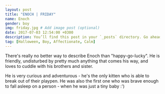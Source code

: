 ```yaml
---
layout: post
title: "ENOCH | FRIDAY"
name: Enoch
gender: boy
img: friday.jpg # Add image post (optional)
date: 2017-07-03 12:54:00 +0300
description: You’ll find this post in your `_posts` directory. Go ahead and edit it and re-build the site to see your changes. # Add post description (optional)
tag: [Halloween, Boy, Affectionate, Calm]
---
```


There's really no better way to describe Enoch than "happy-go-lucky". He is friendly, undisturbed by pretty much anything that comes his way, and loves to cuddle with his brothers and sister. 

He is very curious and adventurous - he's the only kitten who is able to break out of their playpen. He was also the first one who was brave enough to fall asleep on a person - when he was just a tiny baby :')